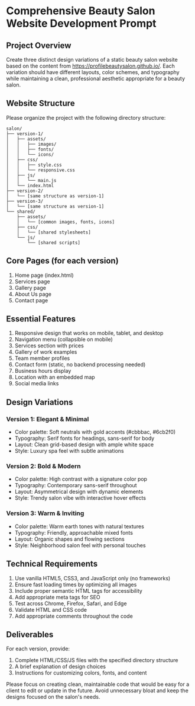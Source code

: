 # Comprehensive Beauty Salon Website Development Prompt

## Project Overview
Create three distinct design variations of a static beauty salon website based on the content from https://profilebeautysalon.github.io/. Each variation should have different layouts, color schemes, and typography while maintaining a clean, professional aesthetic appropriate for a beauty salon.

## Website Structure
Please organize the project with the following directory structure:

```
salon/
├── version-1/
│   ├── assets/
│   │   ├── images/
│   │   ├── fonts/
│   │   └── icons/
│   ├── css/
│   │   ├── style.css
│   │   └── responsive.css
│   ├── js/
│   │   └── main.js
│   └── index.html
├── version-2/
│   └── [same structure as version-1]
├── version-3/
│   └── [same structure as version-1]
└── shared/
    ├── assets/
    │   └── [common images, fonts, icons]
    ├── css/
    │   └── [shared stylesheets]
    └── js/
        └── [shared scripts]
```

## Core Pages (for each version)
1. Home page (index.html)
2. Services page
3. Gallery page
4. About Us page
5. Contact page

## Essential Features
1. Responsive design that works on mobile, tablet, and desktop
2. Navigation menu (collapsible on mobile)
3. Services section with prices
4. Gallery of work examples
5. Team member profiles
6. Contact form (static, no backend processing needed)
7. Business hours display
8. Location with an embedded map
9. Social media links

## Design Variations

### Version 1: Elegant & Minimal
- Color palette: Soft neutrals with gold accents (#cbbbac, #6cb2f0)
- Typography: Serif fonts for headings, sans-serif for body
- Layout: Clean grid-based design with ample white space
- Style: Luxury spa feel with subtle animations

### Version 2: Bold & Modern
- Color palette: High contrast with a signature color pop
- Typography: Contemporary sans-serif throughout
- Layout: Asymmetrical design with dynamic elements
- Style: Trendy salon vibe with interactive hover effects

### Version 3: Warm & Inviting
- Color palette: Warm earth tones with natural textures
- Typography: Friendly, approachable mixed fonts
- Layout: Organic shapes and flowing sections
- Style: Neighborhood salon feel with personal touches

## Technical Requirements
1. Use vanilla HTML5, CSS3, and JavaScript only (no frameworks)
2. Ensure fast loading times by optimizing all images
3. Include proper semantic HTML tags for accessibility
4. Add appropriate meta tags for SEO
5. Test across Chrome, Firefox, Safari, and Edge
6. Validate HTML and CSS code
7. Add appropriate comments throughout the code

## Deliverables
For each version, provide:
1. Complete HTML/CSS/JS files with the specified directory structure
2. A brief explanation of design choices
3. Instructions for customizing colors, fonts, and content

Please focus on creating clean, maintainable code that would be easy for a client to edit or update in the future. Avoid unnecessary bloat and keep the designs focused on the salon's needs.